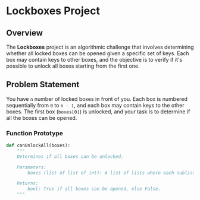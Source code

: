 # Lockboxes Project

## Overview

The **Lockboxes** project is an algorithmic challenge that involves determining whether all locked boxes can be opened given a specific set of keys. Each box may contain keys to other boxes, and the objective is to verify if it's possible to unlock all boxes starting from the first one.

## Problem Statement

You have `n` number of locked boxes in front of you. Each box is numbered sequentially from `0` to `n - 1`, and each box may contain keys to the other boxes. The first box (`boxes[0]`) is unlocked, and your task is to determine if all the boxes can be opened.

### Function Prototype

```python
def canUnlockAll(boxes):
    """
    Determines if all boxes can be unlocked.

    Parameters:
        boxes (list of list of int): A list of lists where each sublist contains keys to other boxes.

    Returns:
        bool: True if all boxes can be opened, else False.
    """
